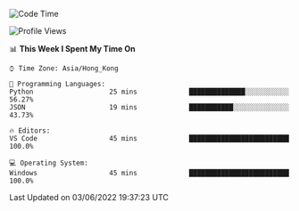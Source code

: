 <!--START_SECTION:waka-->
![Code Time](http://img.shields.io/badge/Code%20Time-17%20hrs%2025%20mins-blue)

![Profile Views](http://img.shields.io/badge/Profile%20Views-0-blue)

📊 **This Week I Spent My Time On** 

```text
⌚︎ Time Zone: Asia/Hong_Kong

💬 Programming Languages: 
Python                   25 mins             ██████████████░░░░░░░░░░░   56.27% 
JSON                     19 mins             ███████████░░░░░░░░░░░░░░   43.73%

🔥 Editors: 
VS Code                  45 mins             █████████████████████████   100.0%

💻 Operating System: 
Windows                  45 mins             █████████████████████████   100.0%

```


 Last Updated on 03/06/2022 19:37:23 UTC
<!--END_SECTION:waka-->
